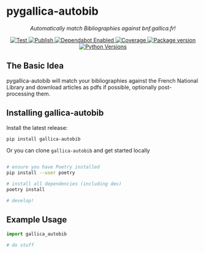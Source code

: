 # pygallica-autobib

<p align="center">
    <em>Automatically match Bibliographies against bnf.gallica.fr!</em>
</p>

<p align="center">
<a href="https://github.com/2e0byo/pygallica-autobib/actions?query=workflow%3ATest" target="_blank">
    <img src="https://github.com/2e0byo/pygallica-autobib/workflows/Test/badge.svg" alt="Test">
</a>
<a href="https://github.com/2e0byo/pygallica-autobib/actions?query=workflow%3APublish" target="_blank">
    <img src="https://github.com/2e0byo/pygallica-autobib/workflows/Publish/badge.svg" alt="Publish">
</a>
<a href="https://dependabot.com/" target="_blank">
    <img src="https://flat.badgen.net/dependabot/2e0byo/pygallica-autobib?icon=dependabot" alt="Dependabot Enabled">
</a>
<a href="https://codecov.io/gh/2e0byo/pygallica-autobib" target="_blank">
    <img src="https://img.shields.io/codecov/c/github/2e0byo/pygallica-autobib?color=%2334D058" alt="Coverage">
</a>
<a href="https://pypi.org/project/gallica-autobib" target="_blank">
    <img src="https://img.shields.io/pypi/v/gallica-autobib?color=%2334D058&label=pypi%20package" alt="Package version">
</a>
<a href="https://pypi.org/project/gallica-autobib/" target="_blank">
    <img src="https://img.shields.io/pypi/pyversions/gallica-autobib.svg" alt="Python Versions">
</a>

## The Basic Idea
pygallica-autobib will match your bibliographies against the French National Library and download articles as pdfs if possible, optionally post-processing them.


## Installing gallica-autobib

Install the latest release:

```bash
pip install gallica-autobib
```

Or you can clone `gallica-autobib` and get started locally

```bash

# ensure you have Poetry installed
pip install --user poetry

# install all dependencies (including dev)
poetry install

# develop!

```

## Example Usage

```python
import gallica_autobib

# do stuff
```
